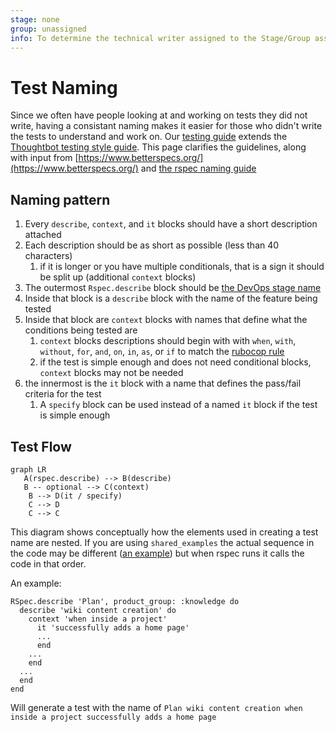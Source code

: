 ```yaml
---
stage: none
group: unassigned
info: To determine the technical writer assigned to the Stage/Group associated with this page, see https://about.gitlab.com/handbook/product/ux/technical-writing/#assignments
---
```


# Test Naming

Since we often have people looking at and working on tests they did not write, having a consistant naming makes it easier for those who didn't write the tests to understand and work on. Our [testing guide](https://docs.gitlab.com/ee/development/testing_guide/) extends the [Thoughtbot testing style guide](https://github.com/thoughtbot/guides/tree/master/testing-rspec). This page clarifies the guidelines, along with input from [https://www.betterspecs.org/](https://www.betterspecs.org/) and [the rspec naming guide](https://rspec.rubystyle.guide/#naming.)

## Naming pattern


1. Every `describe`, `context`, and `it` blocks should have a short description attached
1. Each description should be as short as possible (less than 40 characters)
    1. if it is longer or you have multiple conditionals, that is a sign it should be split up (additional `context` blocks)
1. The outermost `Rspec.describe` block should be [the DevOps stage name](https://about.gitlab.com/handbook/product/categories/#devops-stages)
1. Inside that block is a `describe` block with the name of the feature being tested
1. Inside that block are `context` blocks with names that define what the conditions being tested are
    1. `context` blocks descriptions should begin with with `when`, `with`, `without`, `for`, `and`, `on`, `in`, `as`, or `if` to match the [rubocop rule](https://www.rubydoc.info/gems/rubocop-rspec/RuboCop/Cop/RSpec/ContextWording)
    1. if the test is simple enough and does not need conditional blocks, `context` blocks may not be needed
1. the innermost is the `it` block with a name that defines the pass/fail criteria for the test
    1. A `specify` block can be used instead of a named `it` block if the test is simple enough


## Test Flow

```mermaid
graph LR
   A(rspec.describe) --> B(describe) 
   B -- optional --> C(context)
    B --> D(it / specify)
    C --> D
    C --> C
```

This diagram shows conceptually how the elements used in creating a test name are nested. If you are using `shared_examples` the actual sequence in the code may be different ([an example](https://gitlab.com/gitlab-org/gitlab/-/blob/master/qa/qa/specs/features/browser_ui/9_data_stores/project/create_project_spec.rb)) but when rspec runs it calls the code in that order.

An example:

``` rspec
RSpec.describe 'Plan', product_group: :knowledge do
  describe 'wiki content creation' do
    context 'when inside a project'
      it 'successfully adds a home page'
      ...
      end
    ...
    end
  ...
  end
end
```

Will generate a test with the name of `Plan wiki content creation when inside a project successfully adds a home page`


